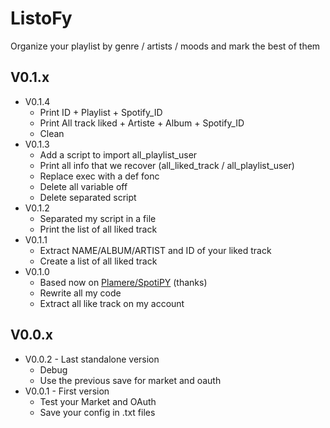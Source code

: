 # ListoFy
Organize your playlist by genre / artists / moods and mark the best of them

## V0.1.x
- V0.1.4
    - Print ID + Playlist + Spotify_ID
    - Print All track liked + Artiste + Album + Spotify_ID
    - Clean
- V0.1.3
    - Add a script to import all_playlist_user
    - Print all info that we recover (all_liked_track / all_playlist_user)
    - Replace exec with a def fonc
    - Delete all variable off
    - Delete separated script
- V0.1.2
    - Separated my script in a file
    - Print the list of all liked track
- V0.1.1
    - Extract NAME/ALBUM/ARTIST and ID of your liked track
    - Create a list of all liked track
- V0.1.0
    - Based now on [Plamere/SpotiPY](https://github.com/plamere/spotipy) (thanks)
    - Rewrite all my code
    - Extract all like track on my account
## V0.0.x
- V0.0.2 - Last standalone version
    - Debug
    - Use the previous save for market and oauth
- V0.0.1 - First version
    - Test your Market and OAuth 
    - Save your config in .txt files